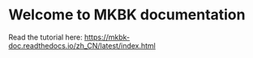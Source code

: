 Welcome to MKBK documentation
======================

Read the tutorial here:
https://mkbk-doc.readthedocs.io/zh_CN/latest/index.html

